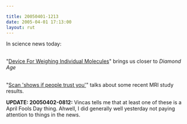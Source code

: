 ```yaml
---

title: 20050401-1213
date: 2005-04-01 17:13:00
layout: rut
---
```


<p> In science news today:<br  /><br  />

"<a href="http://www.physorg.com/news3533.html">Device For Weighing
Individual Molecules</a>" brings us closer to <em>Diamond Age</em><br  /><br  />

"<a href="http://news.bbc.co.uk/2/hi/health/4397269.stm">Scan 'shows
if people trust you'</a>" talks about some recent MRI study results.</p>

<p><strong>UPDATE: 20050402-0812:</strong>  Vincas tells me that at least one of these is a April Fools Day thing.  Ahwell, I did generally well yesterday not paying attention to things in the news.</p>


